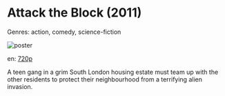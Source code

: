 # Attack the Block (2011)

Genres: action, comedy, science-fiction

![poster](http://image.tmdb.org/t/p/w500/n2qLb5UPj0sKUnlzkthp30wM0g2.jpg)

en:
  [720p](magnet:?xt=urn:btih:64B111241894BD841AC3CD3F3CCC14FA7AB5B284&tr=udp://glotorrents.pw:6969/announce&tr=udp://tracker.opentrackr.org:1337/announce&tr=udp://torrent.gresille.org:80/announce&tr=udp://tracker.openbittorrent.com:80&tr=udp://tracker.coppersurfer.tk:6969&tr=udp://tracker.leechers-paradise.org:6969&tr=udp://p4p.arenabg.ch:1337&tr=udp://tracker.internetwarriors.net:1337)
  


A teen gang in a grim South London housing estate must team up with the other residents to protect their neighbourhood from a terrifying alien invasion.